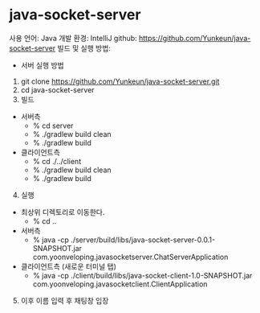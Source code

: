 # java-socket-server
사용 언어: Java
개발 환경: IntelliJ
github: https://github.com/Yunkeun/java-socket-server
빌드 및 실행 방법: 
- 서버 실행 방법
1. git clone https://github.com/Yunkeun/java-socket-server.git
2. cd java-socket-server
3. 빌드
- 서버측
  - % cd server
  - % ./gradlew build clean
  - % ./gradlew build
- 클라이언트측
  - % cd ./../client
  - % ./gradlew build clean
  - % ./gradlew build
4. 실행
- 최상위 디렉토리로 이동한다.
	- % cd .. <br>
- 서버측
  - % java -cp ./server/build/libs/java-socket-server-0.0.1-SNAPSHOT.jar com.yoonveloping.javasocketserver.ChatServerApplication
- 클라이언트측 (새로운 터미널 탭)
  - % java -cp ./client/build/libs/java-socket-client-1.0-SNAPSHOT.jar com.yoonveloping.javasocketclient.ClientApplication
5. 이후 이름 입력 후 채팅창 입장
